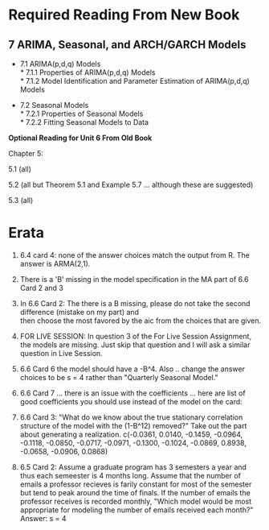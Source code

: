 
# Required Reading From New Book # 

 ## 7 ARIMA, Seasonal, and ARCH/GARCH Models
* 7.1 ARIMA(p,d,q) Models  
      * 7.1.1 Properties of ARIMA(p,d,q) Models  
      * 7.1.2 Model Identification and Parameter Estimation of ARIMA(p,d,q) Models   
      
* 7.2 Seasonal Models  
      * 7.2.1 Properties of Seasonal Models  
      * 7.2.2 Fitting Seasonal Models to Data  
      

      

**Optional Reading for Unit 6 From Old Book**  

Chapter 5: 

5.1 (all)

5.2 (all but Theorem 5.1 and Example 5.7 ... although these are suggested)

5.3 (all)

# Erata

1. 6.4 card 4: none of the answer choices match the output from R.  The answer is ARMA(2,1).
2. There is a 'B' missing in the model specification in the MA part of 6.6 Card 2 and 3
3. In 6.6 Card 2: The there is a B missing, please do not take the second difference (mistake on my part) and  
then choose the most favored by the aic from the choices that are given. 
4. FOR LIVE SESSION: In question 3 of the For Live Session Assignment, the models are missing.  Just skip that question and I will ask a similar question in Live Session.  
5. 6.6 Card 6 the model should have a -B^4. Also .. change the answer choices to be s = 4 rather than "Quarterly Seasonal Model."

6. 6.6 Card 7 ... there is an issue with the coefficients ... here are list of good coefficients you should use instead of the model on the card:  
7. 6.6 Card 3: "What do we know about the true stationary correlation structure of the model with the (1-B^12) removed?"  Take out the part about generating a realization. c(-0.0361, 0.0140, -0.1459, -0.0964, -0.1118, -0.0850, -0.0717, -0.0971, -0.1300, -0.1024, -0.0869, 0.8938, -0.0658, -0.0906, 0.0868)
8. 6.5 Card 2: Assume a graduate program has 3 semesters a year and thus each semeester is 4 months long.  Assume that the number of emails a professor recieves is farily constant for most of the semester but tend to peak around the time of finals. If the number of emails the professor receives is recorded monthly, "Which model would be most appropriate for modeling the number of emails received each month?" Answer: s = 4
